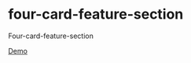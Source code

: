 # four-card-feature-section
Four-card-feature-section

[Demo](https://four-card-feature-section-frontendmaster.netlify.app)
